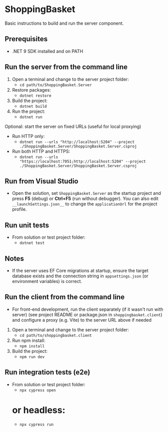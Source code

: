 # ShoppingBasket

Basic instructions to build and run the server component.

## Prerequisites

- .NET 9 SDK installed and on PATH

## Run the server from the command line

1. Open a terminal and change to the server project folder:
   - `cd path/to/ShoppingBasket.Server`
2. Restore packages:
   - `dotnet restore`
3. Build the project:
   - `dotnet build`
4. Run the project:
   - `dotnet run`

Optional: start the server on fixed URLs (useful for local proxying)

- Run HTTP only:
  - `dotnet run --urls "http://localhost:5204" --project ./ShoppingBasket.Server/ShoppingBasket.Server.csproj`
- Run both HTTP and HTTPS:
  - `dotnet run --urls "https://localhost:7051;http://localhost:5204" --project ./ShoppingBasket.Server/ShoppingBasket.Server.csproj`

## Run from Visual Studio

- Open the solution, set `ShoppingBasket.Server` as the startup project and press **F5** (debug) or **Ctrl+F5** (run without debugger). You can also edit `__launchSettings.json__` to change the `applicationUrl` for the project profile.

## Run unit tests

- From solution or test project folder:
  - `dotnet test`

## Notes

- If the server uses EF Core migrations at startup, ensure the target database exists and the connection string in `appsettings.json` (or environment variables) is correct.

## Run the client from the command line

- For front-end development, run the client separately (if it wasn't run with server) (see project README or package.json in `shoppingbasket.client`) and configure a proxy (e.g. Vite) to the server URL above if needed

1. Open a terminal and change to the server project folder:
   - `cd path/to/shoppingbasket.client`
2. Run npm install:
   - `npm install`
3. Build the project:
   - `npm run dev`

## Run integration tests (e2e)

- From solution or test project folder:
  - `npx cypress open`
  # or headless:
  - `npx cypress run`
